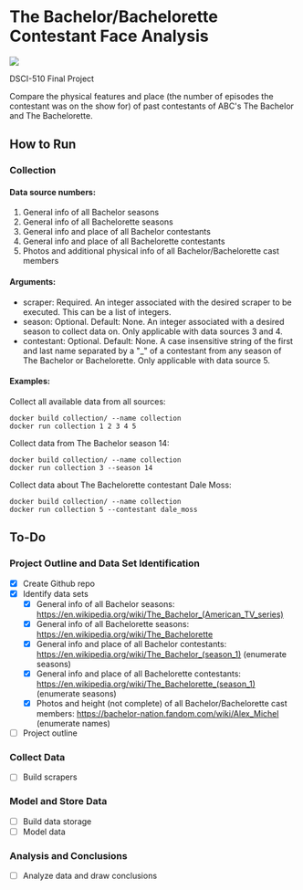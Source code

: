 # The Bachelor/Bachelorette Contestant Face Analysis

![](https://media0.giphy.com/media/6wk5cC8J7ZEe8RR75e/giphy.gif)

DSCI-510 Final Project

Compare the physical features and place (the number of episodes the contestant was on the show for) of past contestants of ABC's The Bachelor and The Bachelorette.

## How to Run

### Collection

#### Data source numbers:

1. General info of all Bachelor seasons
2. General info of all Bachelorette seasons
3. General info and place of all Bachelor contestants
4. General info and place of all Bachelorette contestants
5. Photos and additional physical info of all Bachelor/Bachelorette cast members

#### Arguments:

* scraper: Required. An integer associated with the desired scraper to be executed. This can be a list of integers.
* season: Optional. Default: None. An integer associated with a desired season to collect data on. Only applicable with data sources 3 and 4.
* contestant: Optional. Default: None. A case insensitive string of the first and last name separated by a "_" of a contestant from any season of The Bachelor or Bachelorette. Only applicable with data source 5.

#### Examples:

Collect all available data from all sources:
```
docker build collection/ --name collection
docker run collection 1 2 3 4 5
```

Collect data from The Bachelor season 14:
```
docker build collection/ --name collection
docker run collection 3 --season 14
```

Collect data about The Bachelorette contestant Dale Moss:
```
docker build collection/ --name collection
docker run collection 5 --contestant dale_moss
```

## To-Do

### Project Outline and Data Set Identification

- [x] Create Github repo
- [x] Identify data sets
  - [x] General info of all Bachelor seasons: https://en.wikipedia.org/wiki/The_Bachelor_(American_TV_series)
  - [x] General info of all Bachelorette seasons: https://en.wikipedia.org/wiki/The_Bachelorette
  - [x] General info and place of all Bachelor contestants: https://en.wikipedia.org/wiki/The_Bachelor_(season_1) (enumerate seasons)
  - [x] General info and place of all Bachelorette contestants: https://en.wikipedia.org/wiki/The_Bachelorette_(season_1) (enumerate seasons)
  - [x] Photos and height (not complete) of all Bachelor/Bachelorette cast members: https://bachelor-nation.fandom.com/wiki/Alex_Michel (enumerate names)
- [ ] Project outline

### Collect Data

- [ ] Build scrapers

### Model and Store Data

- [ ] Build data storage
- [ ] Model data

### Analysis and Conclusions

- [ ] Analyze data and draw conclusions
